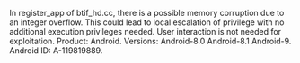 In register_app of btif_hd.cc, there is a possible memory corruption due to an integer overflow. This could lead to local escalation of privilege with no additional execution privileges needed. User interaction is not needed for exploitation. Product: Android. Versions: Android-8.0 Android-8.1 Android-9. Android ID: A-119819889.
